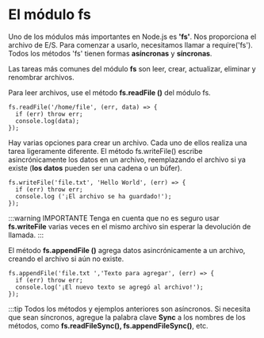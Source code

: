 # El módulo fs

Uno de los módulos más importantes en Node.js es **'fs'**. Nos proporciona el archivo de E/S. Para comenzar a usarlo, necesitamos llamar a require('fs'). Todos los métodos 'fs' tienen formas **asíncronas** y **síncronas**.

Las tareas más comunes del módulo **fs** son leer, crear, actualizar, eliminar y renombrar archivos.

Para leer archivos, use el método **fs.readFile ()** del módulo fs.

```JS
fs.readFile('/home/file', (err, data) => {
  if (err) throw err;
  console.log(data);
});
```

Hay varias opciones para crear un archivo. Cada uno de ellos realiza una tarea ligeramente diferente. El método fs.writeFile() escribe asincrónicamente los datos en un archivo, reemplazando el archivo si ya existe (**los datos** pueden ser una cadena o un búfer).

```JS
fs.writeFile('file.txt', 'Hello World', (err) => {
  if (err) throw err;
  console.log ('¡El archivo se ha guardado!');
});
```

:::warning IMPORTANTE
Tenga en cuenta que no es seguro usar **fs.writeFile** varias veces en el mismo archivo sin esperar la devolución de llamada.
:::

El método **fs.appendFile ()** agrega datos asincrónicamente a un archivo, creando el archivo si aún no existe.

```JS
fs.appendFile('file.txt ','Texto para agregar', (err) => {
  if (err) throw err;
  console.log('¡El nuevo texto se agregó al archivo!');
});
```

:::tip
Todos los métodos y ejemplos anteriores son asíncronos. Si necesita que sean síncronos, agregue la palabra clave **Sync** a los nombres de los métodos, como **fs.readFileSync(), fs.appendFileSync()**, etc.
